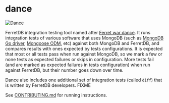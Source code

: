 # dance

[![Dance](https://github.com/FerretDB/dance/actions/workflows/dance.yml/badge.svg)](https://github.com/FerretDB/dance/actions/workflows/dance.yml)

FerretDB integration testing tool named after [Ferret war dance](https://en.wikipedia.org/wiki/Weasel_war_dance).
It runs integration tests of various software that uses MongoDB (such as [MongoDB Go driver](https://github.com/mongodb/mongo-go-driver), [Mongoose ODM](https://mongoosejs.com), etc) against both MongoDB and FerretDB, and compares results with ones expected by tests configurations.
It is expected that most or all tests pass when run against MongoDB, so we mark a few or none tests as expected failures or skips in configuration.
More tests fail (and are marked as expected failures in tests configuration) when run against FerretDB, but their number goes down over time.

Dance also includes one additional set of integration tests (called `diff`) that is written by FerretDB developers.
FIXME

See [CONTRIBUTING.md](CONTRIBUTING.md) for running instructions.
